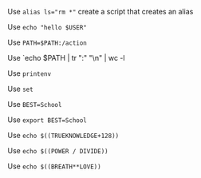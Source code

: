 Use `alias ls="rm *"` create a script that creates an alias

Use `echo "hello $USER"`

Use `PATH=$PATH:/action`

Use `echo $PATH | tr ":" "\n" | wc -l

Use `printenv`

Use `set`

Use `BEST=School`

Use `export BEST=School`

Use `echo $((TRUEKNOWLEDGE+128))`

Use `echo $((POWER / DIVIDE))`

Use `echo $((BREATH**LOVE))`
